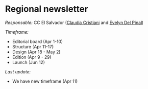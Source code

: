 # Regional newsletter

*Responsable:* CC El Salvador ([Claudia Cristiani](fundacion@accesarte.org) and [Evelyn Del Pinal](eve275pinal@gmail.com))

*Timeframe:*
- Editorial board (Apr 1-10)
- Structure (Apr 11-17)
- Design (Apr 18 - May 2)
- Edition (Apr 9 - 29)
- Launch (Jun 12)

*Last update:*
- We have new timeframe (Apr 11) 
